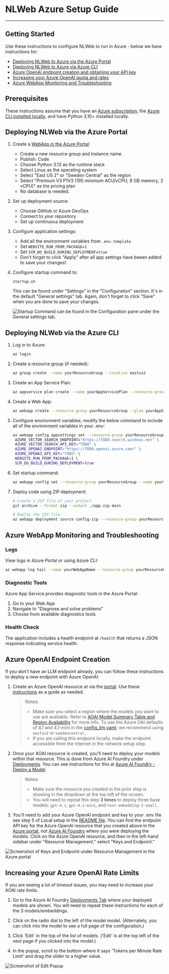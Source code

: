 # NLWeb Azure Setup Guide
-----------------------------------------------------------------

## Getting Started

Use these instructions to configure NLWeb to run in Azure - below we have instructions for:

- [Deploying NLWeb to Azure via the Azure Portal](#deploying-nlweb-via-the-azure-portal)
- [Deploying NLWeb to Azure via Azure CLI](#deploying-nlweb-via-the-azure-cli)
- [Azure OpenAI endpoint creation and obtaining your API key](#azure-openai-endpoint-creation)
- [Increasing your Azure OpenAI quota and rates](#increasing-your-azure-openai-quota-and-rates)
- [Azure WebApp Monitoring and Troubleshooting](#azure-webapp-monitoring-and-troubleshooting)

## Prerequisites

These instructions assume that you have an [Azure subscription](https://go.microsoft.com/fwlink/?linkid=2227353&clcid=0x409&l=en-us&icid=nlweb), the [Azure CLI installed locally](https://learn.microsoft.com/cli/azure/install-azure-cli), and have Python 3.10+ installed locally.


## Deploying NLWeb via the Azure Portal

1. Create a [WebApp in the Azure Portal](https://portal.azure.com/?feature.msaljs=true#view/WebsitesExtension/AppServiceWebAppCreateV3Blade):
   - Create a new resource group and instance name.  
   - Publish: Code
   - Choose Python 3.13 as the runtime stack
   - Select Linux as the operating system
   - Select "East US 2" or "Sweden Central" as the region
   - Select "Premium V3 P1V3 (195 minimum ACU/vCPU, 8 GB memory, 2 vCPU)" as the pricing plan
   - No database is needed.  

2. Set up deployment source:
   - Choose GitHub or Azure DevOps
   - Connect to your repository
   - Set up continuous deployment

3. Configure application settings:
   - Add all the environment variables from `.env.template`
   - Set `WEBSITE_RUN_FROM_PACKAGE=1`
   - Set `SCM_DO_BUILD_DURING_DEPLOYMENT=true`
   - Don't forget to click "Apply" after all app settings have beeen added to save your changes!  

4. Configure startup command to:
   ```
   startup.sh
   ```
   This can be found under "Settings" in the "Configuration" section.  It's in the default "General settings" tab.  Again, don't forget to click "Save" when you are done to save your changes.  

   ![Startup Command can be found in the Configuration pane under the General settings tab.](../images/StartupCommand.jpg)

## Deploying NLWeb via the Azure CLI

1. Log in to Azure:
   ```bash
   az login
   ```

2. Create a resource group (if needed):
   ```bash
   az group create --name yourResourceGroup --location eastus2
   ```

3. Create an App Service Plan:
   ```bash
   az appservice plan create --name yourAppServicePlan --resource-group yourResourceGroup --sku P1v3 --is-linux
   ```

4. Create a Web App:
   ```bash
   az webapp create --resource-group yourResourceGroup --plan yourAppServicePlan --name yourWebAppName --runtime "PYTHON:3.13"
   ```

5. Configure environment variables; modify the below command to include all of the environment variables in your .env:
   ```bash
   az webapp config appsettings set --resource-group yourResourceGroup --name yourWebAppName --settings \
    AZURE_VECTOR_SEARCH_ENDPOINT="https://TODO.search.windows.net" \ 
    AZURE_VECTOR_SEARCH_API_KEY="TODO" \ 
    AZURE_OPENAI_ENDPOINT="https://TODO.openai.azure.com/" \ 
    AZURE_OPENAI_API_KEY="TODO" \ 
    WEBSITE_RUN_FROM_PACKAGE=1 \ 
    SCM_DO_BUILD_DURING_DEPLOYMENT=true
   ```

6. Set startup command:
   ```bash
   az webapp config set --resource-group yourResourceGroup --name yourWebAppName --startup-file "startup.sh"
   ```

7. Deploy code using ZIP deployment:
   ```bash
   # Create a ZIP file of your project
   git archive --format zip --output ./app.zip main
   
   # Deploy the ZIP file
   az webapp deployment source config-zip --resource-group yourResourceGroup --name yourWebAppName --src ./app.zip
   ```

## Azure WebApp Monitoring and Troubleshooting

### Logs
View logs in Azure Portal or using Azure CLI:
```bash
az webapp log tail --name yourWebAppName --resource-group yourResourceGroup
```
### Diagnostic Tools
Azure App Service provides diagnostic tools in the Azure Portal:
1. Go to your Web App
2. Navigate to "Diagnose and solve problems"
3. Choose from available diagnostics tools

### Health Check
The application includes a health endpoint at `/health` that returns a JSON response indicating service health.


## Azure OpenAI Endpoint Creation

If you don't have an LLM endpoint already, you can follow these instructions to deploy a new endpoint with Azure OpenAI:

1. Create an Azure OpenAI resource at via the [portal](https://portal.azure.com/#create/Microsoft.CognitiveServicesOpenAI).  Use these [instructions](https://learn.microsoft.com/azure/cognitive-services/openai/how-to/create-resource) as a guide as needed.
    > Notes:
    > - Make sure you select a region where the models you want to use are available.  Refer to [AOAI Model Summary Table and Region Availability](https://learn.microsoft.com/azure/ai-services/openai/concepts/models?tabs=global-standard%2Cstandard-chat-completions#model-summary-table-and-region-availability) for more info.  To use the Azure OAI defaults of 4.1 and 4.1-mini in the [config_llm.yaml](code\config\config_llm.yaml), we recommend using `eastus2` or `swedencentral`.
    > - If you are calling this endpoint locally, make the endpoint accessible from the internet in the network setup step.

2. Once your AOAI resource is created, you'll need to deploy your models within that resource.  This is done from Azure AI Foundry under [Deployments](https://ai.azure.com/resource/deployments). You can see instructions for this at [Azure AI Foundry - Deploy a Model](https://learn.microsoft.com/azure/ai-services/openai/how-to/create-resource?pivots=web-portal#deploy-a-model).
   > Notes:
   > - Make sure the resource you created in the prior step is showing in the dropdown at the top left of the screen.
   > - You will need to repeat this step **3 times** to deploy three base models: `gpt-4.1`, `gpt-4.1-mini`, and `text-embedding-3-small`.

3. You'll need to add your Azure OpenAI endpoint and key to your .env file see step 5 of Local setup in the [README file](/README.md). You can find the endpoint API key for the Azure OpenAI resource that you created above in the [Azure portal](https://portal.azure.com/?feature.msaljs=true#view/Microsoft_Azure_ProjectOxford/CognitiveServicesHub/~/OpenAI), not [Azure AI Foundry](https://ai.azure.com) where you were deploying the models.  Click on the Azure OpenAI resource, and then in the left-hand sidebar under "Resource Management," select "Keys and Endpoint."   

![Screenshot of Keys and Endpoint under Resource Management in the Azure portal](../images/AOAIKeysAndEndpoint.jpg)

## Increasing your Azure OpenAI Rate Limits

If you are seeing a lot of timeout issues, you may need to increase your AOAI rate limits.

1. Go to the Azure AI Foundry [Deployments Tab](https://ai.azure.com/resource/deployments) where your deployed models are shown.  You will need to repeat these instructions for each of the 3 models/embeddings.

2. Click on the radio dial to the left of the model model. (Alternately, you can click into the model to see a full page of the configuration.)

3. Click 'Edit' in the top of the list of models. ('Edit' is at the top left of the next page if you clicked into the model.)

4. In the popup, scroll to the bottom where it says 'Tokens per Minute Rate Limit' and drag the slider to a higher value. 

![Screenshot of Edit Popup](../images/Azure_token_rate_increase.jpg)

